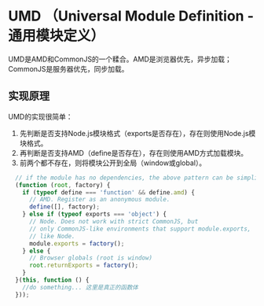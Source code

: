 # UMD （Universal Module Definition - 通用模块定义）

UMD是AMD和CommonJS的一个糅合。AMD是浏览器优先，异步加载；CommonJS是服务器优先，同步加载。

## 实现原理

UMD的实现很简单：

1. 先判断是否支持Node.js模块格式（exports是否存在），存在则使用Node.js模块格式。
2. 再判断是否支持AMD（define是否存在），存在则使用AMD方式加载模块。
3. 前两个都不存在，则将模块公开到全局（window或global）。

```js
  // if the module has no dependencies, the above pattern can be simplified to
  (function (root, factory) {
    if (typeof define === 'function' && define.amd) {
      // AMD. Register as an anonymous module.
      define([], factory);
    } else if (typeof exports === 'object') {
      // Node. Does not work with strict CommonJS, but
      // only CommonJS-like environments that support module.exports,
      // like Node.
      module.exports = factory();
    } else {
      // Browser globals (root is window)
      root.returnExports = factory();
    }
  }(this, function () {
    //do something... 这里是真正的函数体
  }));
```